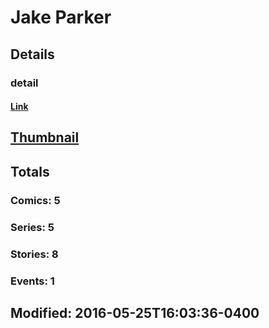 # Jake  Parker 
## Details
### detail
#### [Link](http://marvel.com/comics/creators/12445/jake_parker?utm_campaign=apiRef&utm_source=225578a89fc76f3d20fbffda5d17a88d)
## [Thumbnail](http://i.annihil.us/u/prod/marvel/i/mg/b/40/image_not_available.jpg)
## Totals
### Comics: 5
### Series: 5
### Stories: 8
### Events: 1
## Modified: 2016-05-25T16:03:36-0400
